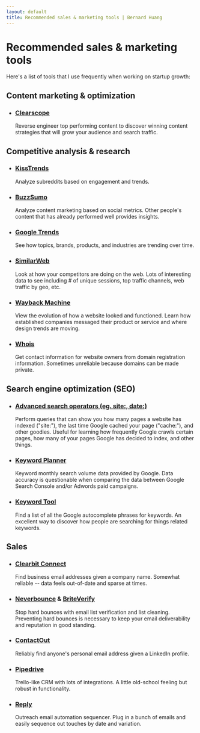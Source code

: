 ```yaml
---
layout: default
title: Recommended sales & marketing tools | Bernard Huang
---
```

<div class="home">
  <h1> Recommended sales & marketing tools </h1>
  <p> Here's a list of tools that I use frequently when working on startup growth:</p>
  <h2>Content marketing & optimization</h2>
  <ul>
    <li>
      <h3><a href="http://www.clearscope.io/">Clearscope</a></h3>
      <p>Reverse engineer top performing content to discover winning content strategies that will grow your audience and search traffic.</p>
    </li>
  </ul>
  <h2>Competitive analysis & research</h2>
  <ul>
    <li>
      <h3><a href="http://www.kisstrends.com/">KissTrends</a></h3>
      <p>Analyze subreddits based on engagement and trends.</p>
    </li>
    <li>
      <h3><a href="http://buzzsumo.com/">BuzzSumo</a></h3>
      <p>Analyze content marketing based on social metrics. Other people's content that has already performed well provides insights.</p>
    </li>
    <li>
      <h3><a href="http://www.google.com/trends">Google Trends</a></h3>
      <p>See how topics, brands, products, and industries are trending over time.</p> 
    </li>
    <li>
      <h3><a href="http://similarweb.com/">SimilarWeb</a></h3>
      <p>Look at how your competitors are doing on the web. Lots of interesting data to see including # of unique sessions, top traffic channels, web traffic by geo, etc.</p>
    </li>
    <li>
      <h3><a href="http://archive.org/web/">Wayback Machine</a></h3>
      <p>View the evolution of how a website looked and functioned. Learn how established companies messaged their product or service and where design trends are moving.</p>
    </li>
    <li>
      <h3><a href="http://www.whois.com/whois">Whois</a></h3>
      <p>Get contact information for website owners from domain registration information. Sometimes unreliable because domains can be made private.</p>
    </li>
  </ul>
  <h2>Search engine optimization (SEO)</h2>
  <ul>
    <li>
      <h3><a href="https://support.google.com/websearch/answer/2466433?hl=en">Advanced search operators (eg. site:, date:)</a></h3>
      <p>Perform queries that can show you how many pages a website has indexed ("site:"), the last time Google cached your page ("cache:"), and other goodies. Useful for learning how frequently Google crawls certain pages, how many of your pages Google has decided to index, and other things.</p>
    </li>
    <li>
      <h3><a href="https://adwords.google.com/KeywordPlanner">Keyword Planner</a></h3>
      <p>Keyword monthly search volume data provided by Google. Data accuracy is questionable when comparing the data between Google Search Console and/or Adwords paid campaigns.</p>
    </li>
    <li>
      <h3><a href="https://keywordtool.io/">Keyword Tool</a></h3>
      <p>Find a list of all the Google autocomplete phrases for keywords. An excellent way to discover how people are searching for things related keywords.</p>
    </li>
  </ul>
  <h2>Sales</h2>
  <ul>
    <li>
      <h3><a href="https://connect.clearbit.com/">Clearbit Connect</a></h3>
      <p>Find business email addresses given a company name. Somewhat reliable -- data feels out-of-date and sparse at times.</p>
    </li>
    <li>
      <h3><a href="https://neverbounce.com/">Neverbounce</a> & <a href="https://www.briteverify.com/">BriteVerify</a></h3>
      <p>Stop hard bounces with email list verification and list cleaning. Preventing hard bounces is necessary to keep your email deliverability and reputation in good standing.</p>
    </li>
    <li>
      <h3><a href="https://contactout.com/">ContactOut</a></h3>
      <p>Reliably find anyone's personal email address given a LinkedIn profile.</p>
    </li>
    <li>
      <h3><a href="https://www.pipedrive.com/">Pipedrive</a></h3>
      <p>Trello-like CRM with lots of integrations. A little old-school feeling but robust in functionality.</p>
    </li>
    <li>
      <h3><a href="https://reply.io/">Reply</a></h3>
      <p>Outreach email automation sequencer. Plug in a bunch of emails and easily sequence out touches by date and variation.</p>
    </li>
  </ul>
</div>